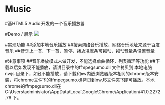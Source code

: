# Music

#基HTML5 Audio 开发的一个音乐播放器

#Demo / 展示
<img src="https://github.com/rain52086/Music/raw/master/pic/Music.jpg">

#实现功能
##添加本地音乐播放
##搜索网络音乐播放，网络音乐地址来源于百度音乐
##音乐上一首，下一首，暂停，播放进度条可拖动，拖动音量条设置音量


#注意事项
##音乐播放模式未做开发，不能选择单曲循环，列表循环等功能
##下载以后如发现不能播放，请讲目录中的ffmpegsumo.dll 文件拷贝到 本地电脑 nwjs 目录下，如还不能播放，请下载和nw内嵌浏览器版本相同的chrome版本安装，将chrome文件下的ffmpegsumo.dll拷贝到nwJS文件夹下即可播放。本地chrome的ffmpegsumo.dll在 C:\Users\administator\AppData\Local\Google\Chrome\Application\41.0.2272.76 下。
